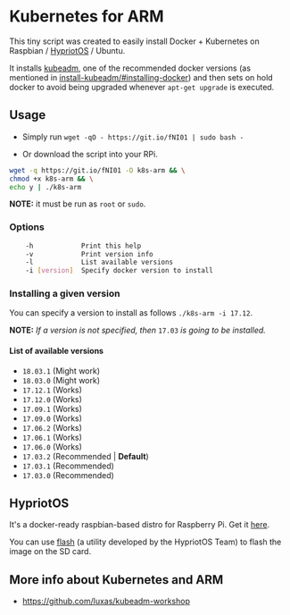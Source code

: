 # Kubernetes for ARM

This tiny script was created to easily install Docker + Kubernetes on Raspbian / [HypriotOS](#hypriotos) / Ubuntu.

It installs [kubeadm](https://kubernetes.io/docs/setup/independent/install-kubeadm/#installing-kubeadm-kubelet-and-kubectl), one of the recommended docker versions (as mentioned in [install-kubeadm/#installing-docker](https://kubernetes.io/docs/setup/independent/install-kubeadm/#installing-docker)) and then sets on hold docker to avoid being upgraded whenever `apt-get upgrade` is executed.

## Usage

* Simply run `wget -qO - https://git.io/fNI01 | sudo bash -`

* Or download the script into your RPi.

``` sh
wget -q https://git.io/fNI01 -O k8s-arm && \
chmod +x k8s-arm && \
echo y | ./k8s-arm
```

**NOTE:** it must be run as `root` or `sudo`.

### Options

```sh
    -h            Print this help
    -v            Print version info
    -l            List available versions
    -i [version]  Specify docker version to install
```

### Installing a given version

You can specify a version to install as follows `./k8s-arm -i 17.12`.

**NOTE:** *If a version is not specified, then* `17.03` *is going to be installed.*

#### List of available versions

* `18.03.1` (Might work)
* `18.03.0` (Might work)
* `17.12.1` (Works)
* `17.12.0` (Works)
* `17.09.1` (Works)
* `17.09.0` (Works)
* `17.06.2` (Works)
* `17.06.1` (Works)
* `17.06.0` (Works)
* `17.03.2` (Recommended | **Default**)
* `17.03.1` (Recommended)
* `17.03.0` (Recommended)

## HypriotOS

It's a docker-ready raspbian-based distro for Raspberry Pi. Get it [here](https://github.com/hypriot/image-builder-rpi/releases).

You can use [flash](https://github.com/hypriot/flash) (a utility developed by the HypriotOS Team) to flash the image on the SD card.

## More info about Kubernetes and ARM

* https://github.com/luxas/kubeadm-workshop